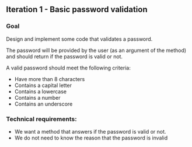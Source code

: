 ## Iteration 1 - Basic password validation


### Goal

Design and implement some code that validates a password.

The password will be provided by the user (as an argument of the method) and should return if the password is valid or not.

A valid password should meet the following criteria:

- Have more than 8 characters
- Contains a capital letter
- Contains a lowercase
- Contains a number
- Contains an underscore


### Technical requirements:

- We want a method that answers if the password is valid or not.
- We do not need to know the reason that the password is invalid
